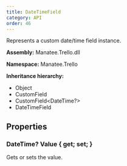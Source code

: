 ```yaml
---
title: DateTimeField
category: API
order: 46
---
```


Represents a custom date/time field instance.

**Assembly:** Manatee.Trello.dll

**Namespace:** Manatee.Trello

**Inheritance hierarchy:**

- Object
- CustomField
- CustomField&lt;DateTime?&gt;
- DateTimeField

## Properties

### DateTime? Value { get; set; }

Gets or sets the value.

